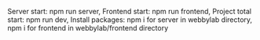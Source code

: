 Server start: npm run server,
Frontend start: npm run frontend,
Project total start: npm run dev,
Install packages: npm i for server in webbylab directory, npm i for frontend in webbylab/frontend directory
